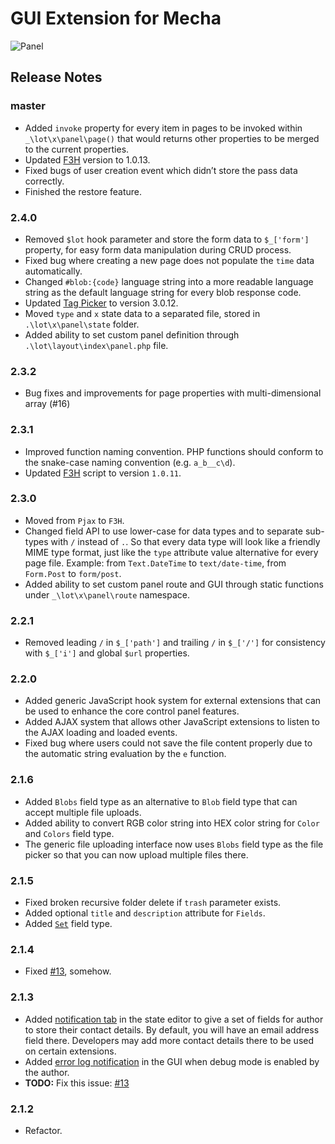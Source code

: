 GUI Extension for Mecha
=======================

![Panel](https://user-images.githubusercontent.com/1669261/70392346-c92a9a00-1a11-11ea-8c55-8d2a8abe5b08.png)

Release Notes
-------------

### master

 - Added `invoke` property for every item in pages to be invoked within `_\lot\x\panel\page()` that would returns other properties to be merged to the current properties.
 - Updated [F3H](https://github.com/taufik-nurrohman/f3h) version to 1.0.13.
 - Fixed bugs of user creation event which didn&rsquo;t store the pass data correctly.
 - Finished the restore feature.

### 2.4.0

 - Removed `$lot` hook parameter and store the form data to `$_['form']` property, for easy form data manipulation during CRUD process.
 - Fixed bug where creating a new page does not populate the `time` data automatically.
 - Changed `#blob:{code}` language string into a more readable language string as the default language string for every blob response code.
 - Updated [Tag Picker](https://github.com/taufik-nurrohman/tag-picker) to version 3.0.12.
 - Moved `type` and `x` state data to a separated file, stored in `.\lot\x\panel\state` folder.
 - Added ability to set custom panel definition through `.\lot\layout\index\panel.php` file.

### 2.3.2

 - Bug fixes and improvements for page properties with multi-dimensional array (#16)

### 2.3.1

 - Improved function naming convention. PHP functions should conform to the snake-case naming convention (e.g. `a_b__c\d`).
 - Updated [F3H](https://github.com/taufik-nurrohman/f3h) script to version `1.0.11`.

### 2.3.0

 - Moved from `Pjax` to `F3H`.
 - Changed field API to use lower-case for data types and to separate sub-types with `/` instead of `.`. So that every data type will look like a friendly MIME type format, just like the `type` attribute value alternative for every page file. Example: from `Text.DateTime` to `text/date-time`, from `Form.Post` to `form/post`.
 - Added ability to set custom panel route and GUI through static functions under `_\lot\x\panel\route` namespace.

### 2.2.1

 - Removed leading `/` in `$_['path']` and trailing `/` in `$_['/']` for consistency with `$_['i']` and global `$url` properties.

### 2.2.0

 - Added generic JavaScript hook system for external extensions that can be used to enhance the core control panel features.
 - Added AJAX system that allows other JavaScript extensions to listen to the AJAX loading and loaded events.
 - Fixed bug where users could not save the file content properly due to the automatic string evaluation by the `e` function.

### 2.1.6

 - Added `Blobs` field type as an alternative to `Blob` field type that can accept multiple file uploads.
 - Added ability to convert RGB color string into HEX color string for `Color` and `Colors` field type.
 - The generic file uploading interface now uses `Blobs` field type as the file picker so that you can now upload multiple files there.

### 2.1.5

 - Fixed broken recursive folder delete if `trash` parameter exists.
 - Added optional `title` and `description` attribute for `Fields`.
 - Added [`Set`](https://user-images.githubusercontent.com/1669261/73904817-dcea6380-48cf-11ea-9c66-25a61e2c1b8e.png) field type.

### 2.1.4

 - Fixed [#13](https://github.com/mecha-cms/x.panel/issues/13), somehow.

### 2.1.3

 - Added [notification tab](https://user-images.githubusercontent.com/1669261/72582860-ba8ba880-3916-11ea-90b7-c7c3322e8925.png) in the state editor to give a set of fields for author to store their contact details. By default, you will have an email address field there. Developers may add more contact details there to be used on certain extensions.
 - Added [error log notification](https://user-images.githubusercontent.com/1669261/72618638-24836c80-396e-11ea-8705-434506abe2d8.png) in the GUI when debug mode is enabled by the author.
 - **TODO:** Fix this issue: [#13](https://github.com/mecha-cms/x.panel/issues/13)

### 2.1.2

 - Refactor.
